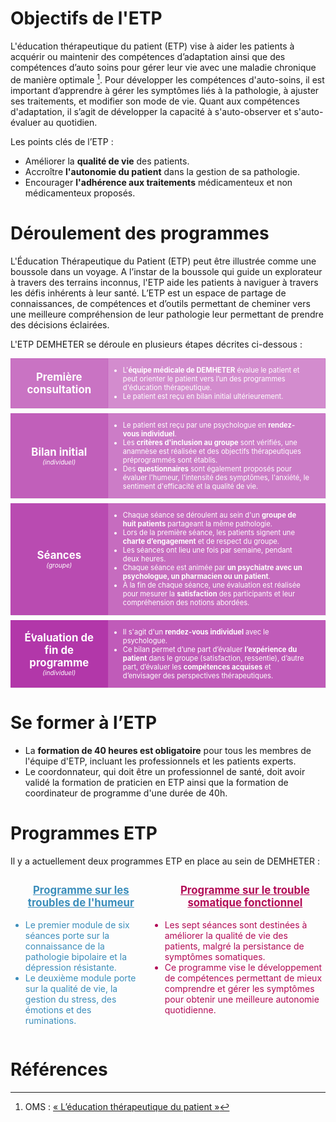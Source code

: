 # Objectifs de l'ETP

L'éducation thérapeutique du patient (ETP) vise à aider les patients à acquérir ou maintenir des compétences d’adaptation ainsi que des compétences d’auto soins pour gérer leur vie avec une maladie chronique de manière optimale [^1]. Pour développer les compétences d'auto-soins, il est important d’apprendre à gérer les symptômes liés à la pathologie, à ajuster ses traitements, et modifier son mode de vie. Quant aux compétences d'adaptation, il s’agit de développer la capacité à s'auto-observer et s'auto-évaluer au quotidien.

Les points clés de l’ETP :

- Améliorer la **qualité de vie** des patients.
- Accroître **l'autonomie du patient** dans la gestion de sa pathologie. 
- Encourager **l'adhérence aux traitements** médicamenteux et non médicamenteux proposés.

# Déroulement des programmes

L'Éducation Thérapeutique du Patient (ETP) peut être illustrée comme une boussole dans un voyage. A l’instar de la boussole qui guide un explorateur à travers des terrains inconnus, l'ETP aide les patients à naviguer à travers les défis inhérents à leur santé. L’ETP est un espace de partage de connaissances, de compétences et d’outils permettant de cheminer vers une meilleure compréhension de leur pathologie leur permettant de prendre des décisions éclairées.

L'ETP DEMHETER se déroule en plusieurs étapes décrites ci-dessous :

<div class="pills">
    <div>
        <div style="background: #c973c3;">Première consultation</div>
        <div style="background: #d38cce;"><ul><li>L'<b>équipe médicale de DEMHETER</b> évalue le patient et peut orienter le patient vers l’un des programmes d'éducation thérapeutique.</li><li>Le patient est reçu en bilan initial ultérieurement.</li></ul></div>
    </div>
    <div>
        <div style="background: #c15fba;">Bilan initial<br><span class="sub">(individuel)</span></div>
        <div style="background: #cc7cc7;"><ul><li>Le patient est reçu par une psychologue en <b>rendez-vous individuel</b>.</li><li>Les <b>critères d'inclusion au groupe</b> sont vérifiés, une anamnèse est réalisée et des objectifs thérapeutiques préprogrammés sont établis.</li><li>Des <b>questionnaires</b> sont également proposés pour évaluer l'humeur, l'intensité des symptômes, l'anxiété, le sentiment d'efficacité et la qualité de vie.</li></ul></div>
    </div>
    <div>
        <div style="background: #b94bb1;">Séances<br><span class="sub">(groupe)</span></div>
        <div style="background: #c66cbf;"><ul><li>Chaque séance se déroulent au sein d'un <b>groupe de huit patients</b> partageant la même pathologie.<li>Lors de la première séance, les patients signent une <b>charte d’engagement</b> et de respect du groupe.</li><li>Les séances ont lieu une fois par semaine, pendant deux heures.</li><li>Chaque séance est animée par <b>un psychiatre avec un psychologue, un pharmacien ou un patient</b>.</li><li>À la fin de chaque séance, une évaluation est réalisée pour mesurer la <b>satisfaction</b> des participants et leur compréhension des notions abordées.</li></div>
    </div>
    <div>
        <div style="background: #b237a9;">É͘valuation de fin de programme<br><span class="sub">(individuel)</span></div>
        <div style="background: #c05bb9;"><ul><li>Il s'agit d'un <b>rendez-vous individuel</b> avec le psychologue.</li><li>Ce bilan permet d’une part d’évaluer <b>l’expérience du patient</b> dans le groupe (satisfaction, ressentie), d’autre part, d’évaluer les <b>compétences acquises</b> et d’envisager des perspectives thérapeutiques.</li></ul></div>
    </div>
</div>

# Se former à l’ETP

- La **formation de 40 heures est obligatoire** pour tous les membres de l'équipe d'ETP, incluant les professionnels et les patients experts.
- Le coordonnateur, qui doit être un professionnel de santé, doit avoir validé la formation de praticien en ETP ainsi que la formation de coordinateur de programme d'une durée de 40h.

# Programmes ETP

Il y a actuellement deux programmes ETP en place au sein de DEMHETER :

<div class="columns">
    <ul style="color: #3c8ebb;">
        <div class="group">Programme sur les troubles de l'humeur</div>
        <li>Le premier module de six séances porte sur la connaissance de la pathologie bipolaire et la dépression résistante.
        <li>Le deuxième module porte sur la qualité de vie, la gestion du stress, des émotions et des ruminations.
    </ul>
    <ul style="color: #b20b56;">
         <div class="group">Programme sur le trouble somatique fonctionnel</div>
         <li>Les sept séances sont destinées à améliorer la qualité de vie des patients, malgré la persistance de symptômes somatiques.</li>
         <li>Ce programme vise le développement de compétences permettant de mieux comprendre et gérer les symptômes pour obtenir une meilleure autonomie quotidienne.</li>
    </ul>
</div>

# Références

[^1]: OMS : [« L’éducation thérapeutique du patient »](https://www.who.int/europe/fr/publications/i/item/9789289060219)

<style>
    .pills { margin-top: 1em; }
    .pills > div {
        display: flex;
        margin-bottom: 0;
        margin-top: 0;
        box-shadow: 1px 1px #00000011;
        font-size: 0.8em;
    }
    .pills > div + div { margin-top: 8px; }
    .pills > div > div:first-child {
        border: 1px solid #b237a922;
        width: 120px;
        color: white;
        padding: 1em;
        font-size: 1.5em;
        font-weight: bold;
        display: flex;
        justify-content: center;
        align-items: center;
        flex-direction: column;
        text-align: center;
    }
    .pills > div > div:last-child {
        border: 1px solid #b237a922;
        flex: 1;
        padding: 1em;
        background: #4b9596;
        color: white;
        z-index: 1;
    }
    .pills > div ul {
        margin: 0;
        padding: 0 12px;
    }
    .pills .sub {
        font-size: 0.6em;
        font-style: italic;
        font-weight: normal;
    }

    .group {
        margin-bottom: 1em;
        text-decoration: underline;
        text-align: center;
        font-size: 1.2em;
        font-weight: bold;
    }
</style>
